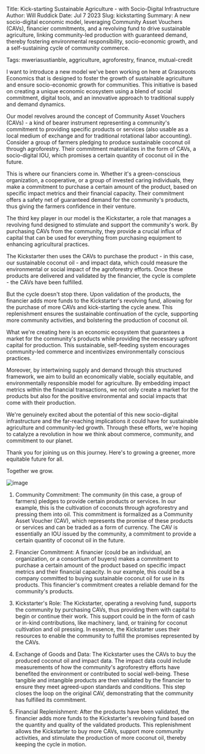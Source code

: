 Title: Kick-starting Sustainable Agriculture - with Socio-Digital Infrastructure
Author: Will Ruddick
Date: Jul 7 2023
Slug: kickstarting
Summary: A new socio-digital economic model, leveraging Community Asset Vouchers (CAVs), financier commitments, and a revolving fund to drive sustainable agriculture, linking community-led production with guaranteed demand, thereby fostering environmental responsibility, socio-economic growth, and a self-sustaining cycle of community commerce.

Tags: mweriasustianble, aggriculture, agroforestry, finance, mutual-credit

I want to introduce a new model we've been working on here at Grassroots Economics that is designed to foster the growth of sustainable agriculture and ensure socio-economic growth for communities. This initiative is based on creating a unique economic ecosystem using a blend of social commitment, digital tools, and an innovative approach to traditional supply and demand dynamics.

Our model revolves around the concept of Community Asset Vouchers (CAVs) - a kind of bearer instrument representing a community's commitment to providing specific products or services (also usable as a local medium of exchange and for traditional rotational labor accounting). Consider a group of farmers pledging to produce sustainable coconut oil through agroforestry. Their commitment materializes in the form of CAVs, a socio-digital IOU, which promises a certain quantity of coconut oil in the future.

This is where our financiers come in. Whether it's a green-conscious organization, a cooperative, or a group of invested caring individuals, they make a commitment to purchase a certain amount of the product, based on specific impact metrics and their financial capacity. Their commitment offers a safety net of guaranteed demand for the community's products, thus giving the farmers confidence in their venture.

The third key player in our model is the Kickstarter, a role that manages a revolving fund designed to stimulate and support the community's work. By purchasing CAVs from the community, they provide a crucial influx of capital that can be used for everything from purchasing equipment to enhancing agricultural practices.

The Kickstarter then uses the CAVs to purchase the product - in this case, our sustainable coconut oil - and impact data, which could measure the environmental or social impact of the agroforestry efforts. Once these products are delivered and validated by the financier, the cycle is complete - the CAVs have been fulfilled.

But the cycle doesn't stop there. Upon validation of the products, the financier adds more funds to the Kickstarter's revolving fund, allowing for the purchase of more CAVs and kick-starting the cycle anew. This replenishment ensures the sustainable continuation of the cycle, supporting more community activities, and bolstering the production of coconut oil.

What we're creating here is an economic ecosystem that guarantees a market for the community's products while providing the necessary upfront capital for production. This sustainable, self-feeding system encourages community-led commerce and incentivizes environmentally conscious practices.

Moreover, by intertwining supply and demand through this structured framework, we aim to build an economically viable, socially equitable, and environmentally responsible model for agriculture. By embedding impact metrics within the financial transactions, we not only create a market for the products but also for the positive environmental and social impacts that come with their production.

We're genuinely excited about the potential of this new socio-digital infrastructure and the far-reaching implications it could have for sustainable agriculture and community-led growth. Through these efforts, we're hoping to catalyze a revolution in how we think about commerce, community, and commitment to our planet.

Thank you for joining us on this journey. Here's to growing a greener, more equitable future for all.

Together we grow.


![image](images/blog/kickstarting1.webp)

1. Community Commitment: The community (in this case, a group of farmers) pledges to provide certain products or services. In our example, this is the cultivation of coconuts through agroforestry and pressing them into oil. This commitment is formalized as a Community Asset Voucher (CAV), which represents the promise of these products or services and can be traded as a form of currency. The CAV is essentially an IOU issued by the community, a commitment to provide a certain quantity of coconut oil in the future.

2. Financier Commitment: A financier (could be an individual, an organization, or a consortium of buyers) makes a commitment to purchase a certain amount of the product based on specific impact metrics and their financial capacity. In our example, this could be a company committed to buying sustainable coconut oil for use in its products. This financier's commitment creates a reliable demand for the community's products.

3. Kickstarter's Role: The Kickstarter, operating a revolving fund, supports the community by purchasing CAVs, thus providing them with capital to begin or continue their work. This support could be in the form of cash or in-kind contributions, like machinery, land, or training for coconut cultivation and oil pressing. In essence, the Kickstarter uses their resources to enable the community to fulfill the promises represented by the CAVs.

4. Exchange of Goods and Data: The Kickstarter uses the CAVs to buy the produced coconut oil and impact data. The impact data could include measurements of how the community's agroforestry efforts have benefited the environment or contributed to social well-being. These tangible and intangible products are then validated by the financier to ensure they meet agreed-upon standards and conditions. This step closes the loop on the original CAV, demonstrating that the community has fulfilled its commitment.

5. Financial Replenishment: After the products have been validated, the financier adds more funds to the Kickstarter's revolving fund based on the quantity and quality of the validated products. This replenishment allows the Kickstarter to buy more CAVs, support more community activities, and stimulate the production of more coconut oil, thereby keeping the cycle in motion.

